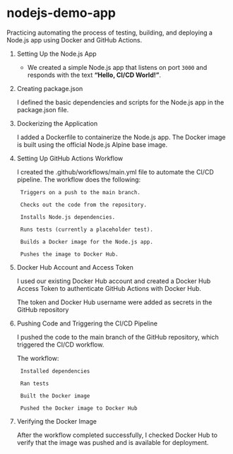 # nodejs-demo-app
Practicing automating the process of testing, building, and deploying a Node.js app using Docker and GitHub Actions.

1. Setting Up the Node.js App
   - We created a simple Node.js app that listens on port `3000` and responds with the text **“Hello, CI/CD World!”**.

2. Creating package.json

    I defined the basic dependencies and scripts for the Node.js app in the package.json file.

3. Dockerizing the Application

    I added a Dockerfile to containerize the Node.js app. The Docker image is built using the official Node.js Alpine base image.

4. Setting Up GitHub Actions Workflow

    I created the .github/workflows/main.yml file to automate the CI/CD pipeline. The workflow does the following:

        Triggers on a push to the main branch.

        Checks out the code from the repository.

        Installs Node.js dependencies.

        Runs tests (currently a placeholder test).

        Builds a Docker image for the Node.js app.

        Pushes the image to Docker Hub.

5. Docker Hub Account and Access Token

    I used our existing Docker Hub account and created a Docker Hub Access Token to authenticate GitHub Actions with Docker Hub.

    The token and Docker Hub username were added as secrets in the GitHub repository 

6. Pushing Code and Triggering the CI/CD Pipeline

    I pushed the code to the main branch of the GitHub repository, which triggered the CI/CD workflow.

    The workflow:

        Installed dependencies

        Ran tests

        Built the Docker image

        Pushed the Docker image to Docker Hub

7. Verifying the Docker Image

    After the workflow completed successfully, I checked Docker Hub to verify that the image was pushed and is available for deployment.